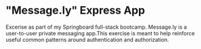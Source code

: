 # "Message.ly" Express App 

Excerise as part of my Springboard full-stack bootcamp. Message.ly is a user-to-user private messaging app.This exercise is meant to help reinforce useful common patterns around authentication and authorization.


